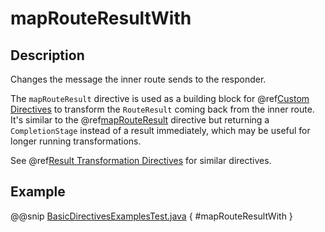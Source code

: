<a id="maprouteresultwith-java"></a>
# mapRouteResultWith

## Description

Changes the message the inner route sends to the responder.

The `mapRouteResult` directive is used as a building block for @ref[Custom Directives](../custom-directives.md#custom-directives-java) to transform the
`RouteResult` coming back from the inner route. It's similar to the @ref[mapRouteResult](mapRouteResult.md#maprouteresult-java) directive but
returning a `CompletionStage` instead of a result immediately, which may be useful for longer running transformations.

See @ref[Result Transformation Directives](index.md#result-transformation-directives-java) for similar directives.

## Example

@@snip [BasicDirectivesExamplesTest.java](../../../../../../../test/java/docs/http/javadsl/server/directives/BasicDirectivesExamplesTest.java) { #mapRouteResultWith }
